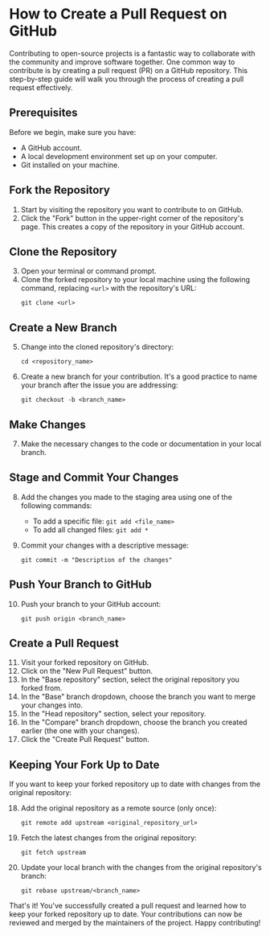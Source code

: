 # How to Create a Pull Request on GitHub

Contributing to open-source projects is a fantastic way to collaborate with the community and improve software together. One common way to contribute is by creating a pull request (PR) on a GitHub repository. This step-by-step guide will walk you through the process of creating a pull request effectively.

## Prerequisites
Before we begin, make sure you have:

- A GitHub account.
- A local development environment set up on your computer.
- Git installed on your machine.

## Fork the Repository
1. Start by visiting the repository you want to contribute to on GitHub.
2. Click the "Fork" button in the upper-right corner of the repository's page. This creates a copy of the repository in your GitHub account.

## Clone the Repository
3. Open your terminal or command prompt.
4. Clone the forked repository to your local machine using the following command, replacing `<url>` with the repository's URL:
   ```
   git clone <url>
   ```

## Create a New Branch
5. Change into the cloned repository's directory:
   ```
   cd <repository_name>
   ```
6. Create a new branch for your contribution. It's a good practice to name your branch after the issue you are addressing:
   ```
   git checkout -b <branch_name>
   ```

## Make Changes
7. Make the necessary changes to the code or documentation in your local branch.

## Stage and Commit Your Changes
8. Add the changes you made to the staging area using one of the following commands:
   - To add a specific file: `git add <file_name>`
   - To add all changed files: `git add *`

9. Commit your changes with a descriptive message:
   ```
   git commit -m "Description of the changes"
   ```

## Push Your Branch to GitHub
10. Push your branch to your GitHub account:
    ```
    git push origin <branch_name>
    ```

## Create a Pull Request
11. Visit your forked repository on GitHub.
12. Click on the "New Pull Request" button.
13. In the "Base repository" section, select the original repository you forked from.
14. In the "Base" branch dropdown, choose the branch you want to merge your changes into.
15. In the "Head repository" section, select your repository.
16. In the "Compare" branch dropdown, choose the branch you created earlier (the one with your changes).
17. Click the "Create Pull Request" button.

## Keeping Your Fork Up to Date
If you want to keep your forked repository up to date with changes from the original repository:

18. Add the original repository as a remote source (only once):
    ```
    git remote add upstream <original_repository_url>
    ```

19. Fetch the latest changes from the original repository:
    ```
    git fetch upstream
    ```

20. Update your local branch with the changes from the original repository's branch:
    ```
    git rebase upstream/<branch_name>
    ```

That's it! You've successfully created a pull request and learned how to keep your forked repository up to date. Your contributions can now be reviewed and merged by the maintainers of the project. Happy contributing!
